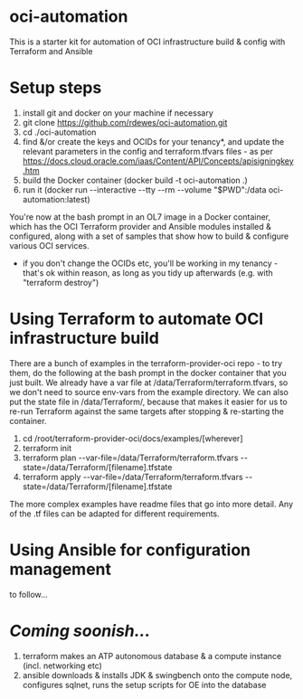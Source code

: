 # oci-automation
This is a starter kit for automation of OCI infrastructure build & config with Terraform and Ansible

# Setup steps
1. install git and docker on your machine if necessary
2. git clone https://github.com/rdewes/oci-automation.git
3. cd ./oci-automation
4. find &/or create the keys and OCIDs for your tenancy*, and update the relevant parameters in the config and terraform.tfvars files - as per https://docs.cloud.oracle.com/iaas/Content/API/Concepts/apisigningkey.htm
5. build the Docker container (docker build -t oci-automation .)
6. run it (docker run --interactive --tty --rm --volume "$PWD":/data oci-automation:latest) 

You're now at the bash prompt in an OL7 image in a Docker container, which has the OCI Terraform provider and Ansible modules installed & configured, along with a set of samples that show how to build & configure various OCI services.

* if you don't change the OCIDs etc, you'll be working in my tenancy - that's ok within reason, as long as you tidy up afterwards (e.g. with "terraform destroy")

# Using Terraform to automate OCI infrastructure build
There are a bunch of examples in the terraform-provider-oci repo - to try them, do the following at the bash prompt in the docker container that you just built. We already have a var file at /data/Terraform/terraform.tfvars, so we don't need to source env-vars from the example directory. We can also put the state file in /data/Terraform/, because that makes it easier for us to re-run Terraform against the same targets after stopping & re-starting the container.

1. cd /root/terraform-provider-oci/docs/examples/[wherever]
2. terraform init
3. terraform plan --var-file=/data/Terraform/terraform.tfvars --state=/data/Terraform/[filename].tfstate
4. terraform apply --var-file=/data/Terraform/terraform.tfvars --state=/data/Terraform/[filename].tfstate
  
The more complex examples have readme files that go into more detail. Any of the .tf files can be adapted for different requirements.

# Using Ansible for configuration management
to follow...

# *Coming soonish...*
1. terraform makes an ATP autonomous database & a compute instance (incl. networking etc)
2. ansible downloads & installs JDK & swingbench onto the compute node, configures sqlnet, runs the setup scripts for OE into the database

